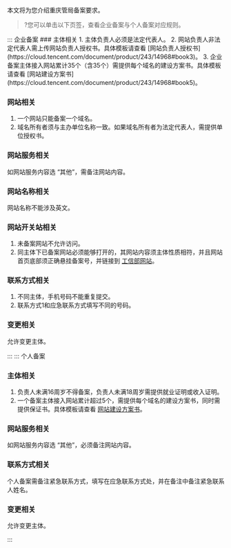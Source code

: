 本文将为您介绍重庆管局备案要求。
>?您可以单击以下页签，查看企业备案与个人备案对应规则。

<dx-tabs>
::: 企业备案
### 主体相关
1. 主体负责人必须是法定代表人。
2. 网站负责人非法定代表人需上传网站负责人授权书。具体模板请查看 [网站负责人授权书](https://cloud.tencent.com/document/product/243/14968#book3)。
3. 企业备案主体接入网站累计35个（含35个）需提供每个域名的建设方案书。具体模板请查看 [网站建设方案书](https://cloud.tencent.com/document/product/243/14968#book5)。

### 网站相关
1. 一个网站只能备案一个域名。
3. 域名所有者须与主办单位名称一致。如果域名所有者为法定代表人，需提供单位授权书。

### 网站服务相关
如网站服务内容选 “其他”，需备注网站内容。

### 网站名称相关
网站名称不能涉及英文。

### 网站开关站相关
1. 未备案网站不允许访问。
2. 同主体下已备案网站必须能够打开的，其网站内容须主体性质相符，并且网站首页底部须正确悬挂备案号，并链接到 [工信部网站](https://beian.miit.gov.cn/)。

### 联系方式相关
1. 不同主体，手机号码不能重复提交。
2. 联系方式1和应急联系方式填写不同的号码。

### 变更相关
允许变更主体。

:::
::: 个人备案
### 主体相关
1. 负责人未满16周岁不得备案，负责人未满18周岁需提供就业证明或收入证明。
2. 一个备案主体接入网站累计超过5个，需提供每个域名的建设方案书，同时需提供保证书。具体模板请查看 [网站建设方案书](https://cloud.tencent.com/document/product/243/14968#book5)。


### 网站服务相关
如网站服务内容选 “其他”，必须备注网站内容。

### 联系方式相关
个人备案需备注紧急联系方式，填写在应急联系方式处，并在备注中备注紧急联系人姓名。

### 变更相关
允许变更主体。

:::
</dx-tabs>
